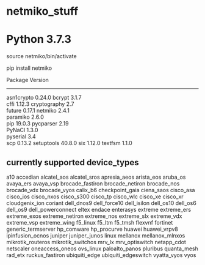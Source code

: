 # netmiko_stuff
# Python 3.7.3





source netmiko/bin/activate

pip install netmiko



Package      Version
------------ -------
asn1crypto   0.24.0 
bcrypt       3.1.7  
cffi         1.12.3 
cryptography 2.7    
future       0.17.1 
netmiko      2.4.1  
paramiko     2.6.0  
pip          19.0.3 
pycparser    2.19   
PyNaCl       1.3.0  
pyserial     3.4    
scp          0.13.2 
setuptools   40.8.0 
six          1.12.0 
textfsm      1.1.0 




currently supported device_types
--------------------------------

a10
accedian
alcatel_aos
alcatel_sros
apresia_aeos
arista_eos
aruba_os
avaya_ers
avaya_vsp
brocade_fastiron
brocade_netiron
brocade_nos
brocade_vdx
brocade_vyos
calix_b6
checkpoint_gaia
ciena_saos
cisco_asa
cisco_ios
cisco_nxos
cisco_s300
cisco_tp
cisco_wlc
cisco_xe
cisco_xr
cloudgenix_ion
coriant
dell_dnos9
dell_force10
dell_isilon
dell_os10
dell_os6
dell_os9
dell_powerconnect
eltex
endace
enterasys
extreme
extreme_ers
extreme_exos
extreme_netiron
extreme_nos
extreme_slx
extreme_vdx
extreme_vsp
extreme_wing
f5_linux
f5_ltm
f5_tmsh
flexvnf
fortinet
generic_termserver
hp_comware
hp_procurve
huawei
huawei_vrpv8
ipinfusion_ocnos
juniper
juniper_junos
linux
mellanox
mellanox_mlnxos
mikrotik_routeros
mikrotik_switchos
mrv_lx
mrv_optiswitch
netapp_cdot
netscaler
oneaccess_oneos
ovs_linux
paloalto_panos
pluribus
quanta_mesh
rad_etx
ruckus_fastiron
ubiquiti_edge
ubiquiti_edgeswitch
vyatta_vyos
vyos




